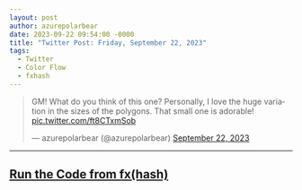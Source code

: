 ```yaml
---
layout: post
author: azurepolarbear
date: 2023-09-22 09:54:00 -0000
title: "Twitter Post: Friday, September 22, 2023"
tags: 
  - Twitter
  - Color Flow
  - fxhash
---
```


<blockquote class="twitter-tweet"><p lang="en" dir="ltr">GM! What do you think of this one? Personally, I love the huge variation in the sizes of the polygons. That small one is adorable! <a href="https://t.co/ft8CTxmSob">pic.twitter.com/ft8CTxmSob</a></p>&mdash; azurepolarbear (@azurepolarbear) <a href="https://twitter.com/azurepolarbear/status/1705234064666439752?ref_src=twsrc%5Etfw">September 22, 2023</a></blockquote> <script async src="https://platform.twitter.com/widgets.js" charset="utf-8"></script>


----


## <a href="https://gateway.fxhash2.xyz/ipfs/QmPedWAC1hY8RHXhwzzdkKrj9vBh4fxVW3aVLX6t1V9oDg/?fxhash=ooH3ciQmRrDCCDfEhZRJSxG7WrGg7qk9BZS33PwUmxni8Ptru2G&fxiteration=65" target="_blank" rel="noopener noreferrer">Run the Code from fx(hash)</a>
